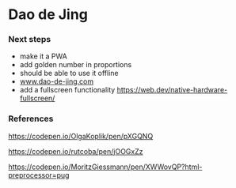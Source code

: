 # Dao de Jing

### Next steps

- make it a PWA
- add golden number in proportions
- should be able to use it offline
- www.dao-de-jing.com
- add a fullscreen functionality https://web.dev/native-hardware-fullscreen/

### References

https://codepen.io/OlgaKoplik/pen/pXGQNQ

https://codepen.io/rutcoba/pen/jOOGxZz

https://codepen.io/MoritzGiessmann/pen/XWWovQP?html-preprocessor=pug
